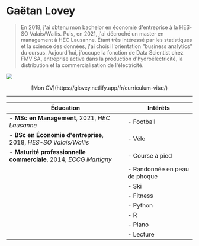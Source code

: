 # Gaëtan Lovey

> En 2018, j'ai obtenu mon bachelor en économie d'entreprise à la HES-SO Valais/Wallis. Puis, en 2021, j'ai décroché un master en management à HEC Lausanne. Étant très intéressé par les statistiques et la science des données, j'ai choisi l'orientation "business analytics" du cursus. Aujourd'hui, j'occupe la fonction de Data Scientist chez FMV SA, entreprise active dans la production d'hydroélectricité, la distribution et la commercialisation de l'électricité.



![](/profile.png)

<center>[Mon CV](https://glovey.netlify.app/fr/curriculum-vitæ/)</center>

---

| **Éducation**                                | **Intérêts**                                 |
|----------------------------------------------|----------------------------------------------|
| - **MSc en Management**, 2021, *HEC Lausanne* | - Football |
| - **BSc en Économie d'entreprise**, 2018, *HES-SO Valais/Wallis* | - Vélo |
| - **Maturité professionnelle commerciale**, 2014, *ECCG Martigny* | - Course à pied|
|| - Randonnée en peau de phoque |
|| - Ski |
|| - Fitness |
|| - Python |
|| - R |
|| - Piano |
|| - Lecture |
